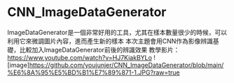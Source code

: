 # CNN_ImageDataGenerator
ImageDataGenerator是一個非常好用的工具，尤其在樣本數量很少的時候，可以利用它來微調圖片內容，進而產生新的樣本  本次主題會用CNN作為影像辨識基礎，比較加入ImageDataGenerator前後的辨識效果
教學影片：https://www.youtube.com/watch?v=HJ7KiakBYLo
![image]https://github.com/youjunjer/CNN_ImageDataGenerator/blob/main/%E6%8A%95%E5%BD%B1%E7%89%871-1.JPG?raw=true
